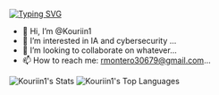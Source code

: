 [![Typing SVG](https://readme-typing-svg.demolab.com?font=Fira+Code&weight=700&size=30&pause=1000&center=true&width=535&lines=Roger+Montero;Learning+new+technologies)](https://git.io/typing-svg)
- 👋 Hi, I’m @Kouriin1
- 👀 I’m interested in IA and cybersecurity ...
- 💞️ I’m looking to collaborate on whatever...
- 📫 How to reach me: rmontero30679@gmail.com...

![Kouriin1's Stats](https://github-readme-stats.vercel.app/api?username=Kouriin1&theme=tokyonight&show_icons=true&hide_border=true&count_private=true)   ![Kouriin1's Top Languages](https://github-readme-stats.vercel.app/api/top-langs/?username=Kouriin1&theme=tokyonight&show_icons=true&hide_border=true&layout=compact)


<!---
Kouriin1/Kouriin1 is a ✨ special ✨ repository because its `README.md` (this file) appears on your GitHub profile.
You can click the Preview link to take a look at your changes.
--->
